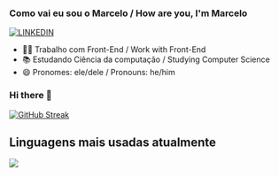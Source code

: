 ### Como vai eu sou o Marcelo / How are you, I'm Marcelo

[![LINKEDIN](https://img.shields.io/badge/LinkedIn-0077B5?style=for-the-badge&logo=linkedin&logoColor=white)](https://www.linkedin.com/in/marcelocardoso23/)

- 👨‍💻 Trabalho com Front-End / Work with Front-End
- 📚 Estudando Ciência da computação / Studying Computer Science
- 😄 Pronomes: ele/dele / Pronouns: he/him

### Hi there 👋

[![GitHub Streak](https://streak-stats.demolab.com?user=marceloRLC17&theme=tokyonight&date_format=M%20j%5B%2C%20Y%5D)](https://git.io/streak-stats)


## Linguagens mais usadas atualmente
![](https://img.shields.io/badge/Java-ED8B00?style=for-the-badge&logo=java&logoColor=white)
